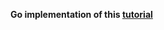 __Go implementation of this [tutorial](https://hackernoon.com/learn-blockchains-by-building-one-117428612f46)__